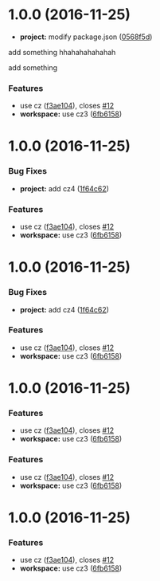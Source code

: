 <a name="1.0.0"></a>
# 1.0.0 (2016-11-25)

* **project:** modify package.json ([0568f5d](https://github.com/zhouxiongking/only-for-test/commit/0568f5d))

add something    hhahahahahahah

add something

### Features

* use cz ([f3ae104](https://github.com/zhouxiongking/only-for-test/commit/f3ae104)), closes [#12](https://github.com/zhouxiongking/only-for-test/issues/12)
* **workspace:** use cz3 ([6fb6158](https://github.com/zhouxiongking/only-for-test/commit/6fb6158))



<a name="1.0.0"></a>
# 1.0.0 (2016-11-25)


### Bug Fixes

* **project:** add cz4 ([1f64c62](https://github.com/zhouxiongking/only-for-test/commit/1f64c62))


### Features

* use cz ([f3ae104](https://github.com/zhouxiongking/only-for-test/commit/f3ae104)), closes [#12](https://github.com/zhouxiongking/only-for-test/issues/12)
* **workspace:** use cz3 ([6fb6158](https://github.com/zhouxiongking/only-for-test/commit/6fb6158))



<a name="1.0.0"></a>
# 1.0.0 (2016-11-25)


### Bug Fixes

* **project:** add cz4 ([1f64c62](https://github.com/zhouxiongking/only-for-test/commit/1f64c62))


### Features

* use cz ([f3ae104](https://github.com/zhouxiongking/only-for-test/commit/f3ae104)), closes [#12](https://github.com/zhouxiongking/only-for-test/issues/12)
* **workspace:** use cz3 ([6fb6158](https://github.com/zhouxiongking/only-for-test/commit/6fb6158))



<a name="1.0.0"></a>
# 1.0.0 (2016-11-25)


### Features

* use cz ([f3ae104](https://github.com/zhouxiongking/only-for-test/commit/f3ae104)), closes [#12](https://github.com/zhouxiongking/only-for-test/issues/12)
* **workspace:** use cz3 ([6fb6158](https://github.com/zhouxiongking/only-for-test/commit/6fb6158))


### Features

* use cz ([f3ae104](https://github.com/zhouxiongking/only-for-test/commit/f3ae104)), closes [#12](https://github.com/zhouxiongking/only-for-test/issues/12)
* **workspace:** use cz3 ([6fb6158](https://github.com/zhouxiongking/only-for-test/commit/6fb6158))



<a name="1.0.0"></a>
# 1.0.0 (2016-11-25)


### Features

* use cz ([f3ae104](https://github.com/zhouxiongking/only-for-test/commit/f3ae104)), closes [#12](https://github.com/zhouxiongking/only-for-test/issues/12)
* **workspace:** use cz3 ([6fb6158](https://github.com/zhouxiongking/only-for-test/commit/6fb6158))



